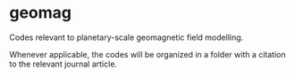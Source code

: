 # geomag
Codes relevant to planetary-scale geomagnetic field modelling.

Whenever applicable, the codes will be organized in a folder with a citation to the relevant journal article.
